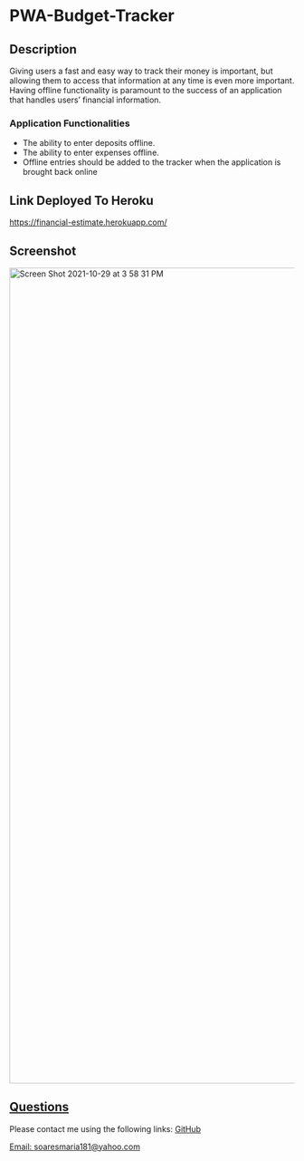 # PWA-Budget-Tracker

## Description
Giving users a fast and easy way to track their money is important, but allowing them to access that information at any time is even more important. Having offline functionality is paramount to the success of an application that handles users’ financial information.

### Application Functionalities

- The ability to enter deposits offline.
- The ability to enter expenses offline.
- Offline entries should be added to the tracker when the application is brought back online

## Link Deployed To Heroku
https://financial-estimate.herokuapp.com/

## Screenshot
<img width="1440" alt="Screen Shot 2021-10-29 at 3 58 31 PM" src="https://user-images.githubusercontent.com/82120954/139495323-2fefbb29-c801-4b46-8cd8-f70f09588a01.png">

## [Questions](#table-of-contents)
Please contact me using the following links:
[GitHub](https://github.com/soaresmaria)

[Email: soaresmaria181@yahoo.com](mailto:soaresmaria181@yahoo.com)
  

